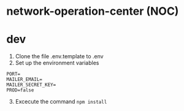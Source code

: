 # network-operation-center (NOC)

# dev

1. Clone the file .env.template to .env
2. Set up the environment variables

```
PORT=
MAILER_EMAIL=
MAILER_SECRET_KEY=
PROD=false

```
3. Excecute the command ```npm install```
